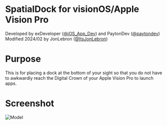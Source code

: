# SpatialDock for visionOS/Apple Vision Pro
Developed by exDeveloper ([@iOS_App_Dev](https://twitter.com/iOS_App_Dev)) and PaytonDev ([@paytondev](https://twitter.com/paytondev))
Modified 2024/02 by JonLebron ([@ItsJonLebron](https://twitter.com/itsjonlebron))

# Purpose
This is for placing a dock at the bottom of your sight so that you do not have to awkwardly reach the Digital Crown of your Apple Vision Pro to launch apps.

# Screenshot
![Model](https://raw.githubusercontent.com/kjwamlex/SpatialDock/main/simulator_screenshot_E092138F-E2EF-4EC7-9968-09DFE76D9440.png)
